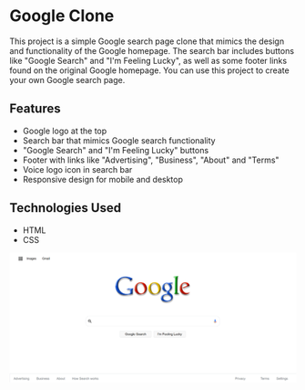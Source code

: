 # Google Clone

This project is a simple Google search page clone that mimics the design and functionality of the Google homepage. The search bar includes buttons like "Google Search" and "I'm Feeling Lucky", as well as some footer links found on the original Google homepage. You can use this project to create your own Google search page.

## Features
- Google logo at the top
- Search bar that mimics Google search functionality
- "Google Search" and "I'm Feeling Lucky" buttons
- Footer with links like "Advertising", "Business", "About" and "Terms"
- Voice logo icon in search bar
- Responsive design for mobile and desktop

## Technologies Used
- HTML
- CSS

![Ekran Görüntüsü 1](assets/web.png)
